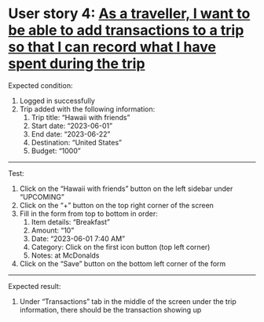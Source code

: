 # User story 4: [As a traveller, I want to be able to add transactions to a trip so that I can record what I have spent during the trip](https://github.com/Taehoya/Adventure-Audit/issues/17)

Expected condition:

1. Logged in successfully
2. Trip added with the following information:
   1. Trip title: “Hawaii with friends”
   2. Start date: “2023-06-01”
   3. End date: “2023-06-22”
   4. Destination: “United States”
   5. Budget: “1000”

---

Test:

1. Click on the “Hawaii with friends” button on the left sidebar under “UPCOMING”
2. Click on the “+” button on the top right corner of the screen
3. Fill in the form from top to bottom in order:
   1. Item details: “Breakfast”
   2. Amount: “10”
   3. Date: “2023-06-01 7:40 AM”
   4. Category: Click on the first icon button (top left corner)
   5. Notes: at McDonalds
4. Click on the “Save” button on the bottom left corner of the form

---

Expected result:

1. Under “Transactions” tab in the middle of the screen under the trip information, there should be the transaction showing up
